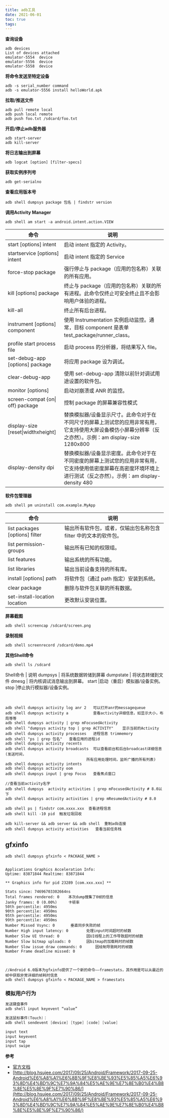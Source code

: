 ```yaml
---
title: adb工具
date: 2021-06-01
toc: true
tags:
---
```




**查询设备**

    adb devices
    List of devices attached
    emulator-5554  device
    emulator-5556  device
    emulator-5558  device

**将命令发送至特定设备**

    adb -s serial_number command
    adb -s emulator-5556 install helloWorld.apk

**拉取/推送文件**

    adb pull remote local
    adb push local remote
    adb push foo.txt /sdcard/foo.txt

**开启/停止adb服务器**

    adb start-server
    adb kill-server

**将日志输出到屏幕**    

    adb logcat [option] [filter-specs]

**获取实例序列号**

    adb get-serialno
    
**查看应用版本号**

    adb shell dumpsys package 包名 | findstr version

**调用Activity Manager**

    adb shell am start -a android.intent.action.VIEW

| 命令                               | 说明                                                                                                                                                                |
| ---------------------------------- | ------------------------------------------------------------------------------------------------------------------------------------------------------------------- |
| start [options] intent             | 启动 intent 指定的 Activity。                                                                                                                                       |
| startservice [options] intent      | 启动 intent 指定的 Service                                                                                                                                          |
| force-stop package                 | 强行停止与 package（应用的包名称）关联的所有应用。                                                                                                                  |
| kill [options] package             | 终止与 package（应用的包名称）关联的所有进程。此命令仅终止可安全终止且不会影响用户体验的进程。                                                                      |
| kill-all                           | 终止所有后台进程。                                                                                                                                                  |
| instrument [options] component     | 使用 Instrumentation 实例启动监控。通常，目标 component 是表单 test_package/runner_class。                                                                          |
| profile start process file         | 启动 process 的分析器，将结果写入 file。                                                                                                                            |
| set-debug-app [options] package    | 将应用 package 设为调试。                                                                                                                                           |
| clear-debug-app                    | 使用 set-debug-app 清除以前针对调试用途设置的软件包。                                                                                                               |
| monitor [options]                  | 启动对崩溃或 ANR 的监控。                                                                                                                                           |
| screen-compat {on\| off} package   | 控制 package 的屏幕兼容性模式                                                                                                                                       |
| display-size [reset\|widthxheight] | 替换模拟器/设备显示尺寸。此命令对于在不同尺寸的屏幕上测试您的应用非常有用，它支持使用大屏设备模仿小屏幕分辨率（反之亦然）。示例：am display-size 1280x800           |
| display-density dpi                | 替换模拟器/设备显示密度。此命令对于在不同密度的屏幕上测试您的应用非常有用，它支持使用低密度屏幕在高密度环境环境上进行测试（反之亦然）。示例：am display-density 480 |


**软件包管理器**

    adb shell pm uninstall com.example.MyApp

| 命令                           | 说明                                                             |
| ------------------------------ | ---------------------------------------------------------------- |
| list packages [options] filter | 输出所有软件包，或者，仅输出包名称包含 filter 中的文本的软件包。 |
| list permission-groups         | 输出所有已知的权限组。                                           |
| list features                  | 输出系统的所有功能。                                             |
| list libraries                 | 输出当前设备支持的所有库。                                       |
| install [options] path         | 将软件包（通过 path 指定）安装到系统。                           |
| clear package                  | 删除与软件包关联的所有数据。                                     |
| set-install-location location  | 更改默认安装位置。                                               |


**屏幕截图**

    adb shell screencap /sdcard/screen.png

**录制视频**

    adb shell screenrecord /sdcard/demo.mp4

**其他Shell命令**

    adb shell ls /sdcard

Shell命令 | 说明
dumpsys | 将系统数据转储到屏幕
dumpstate | 将状态转储到文件
dmesg | 将内核调试消息输出到屏幕。 
start |启动（重启）模拟器/设备实例。
stop |停止执行模拟器/设备实例。

<br/>

    adb shell dumpsys activity log anr 2   可以打开anr的messagequeue
    adb shell dumpsys activity a           查看activity详细信息，如显示大小，布局等等
    adb shell dumpsys activity | grep mFocusedActivity
    adb shell "dumpsys activity top | grep ACTIVITY"    显示当前的Activity
    adb shell dumpsys activity processes   进程信息 trimmemory
    adb shell "ps | grep 包名"   查看应用的进程id
    adb shell dumpsys activity recents
    adb shell dumpsys activity broadcasts  可以查看前台和后台broadcast详细信息(发送时间，
                                        所有应用处理时间，监听广播的所有列表)
    adb shell dumpsys activity intents
    adb shell dumpsys activity oom
    adb shell dumpsys input | grep Focus   查看焦点窗口

    //查看当前activity名字
    adb shell dumpsys  activity activities | grep mFocusedActivity # 8.0以下
    adb shell dumpsys activity activities | grep mResumedActivity # 8.0

    adb shell ps | findstr com.xxxx.xxx  查看进程信息
    adb shell kill -10 pid  触发垃圾回收

    adb kill-server && adb server && adb shell  重制adb连接
    adb shell dumpsys activity activities   查看当前任务栈


## gfxinfo

```
adb shell dumpsys gfxinfo < PACKAGE_NAME >


Applications Graphics Acceleration Info:
Uptime: 83871844 Realtime: 83871844

** Graphics info for pid 23289 [com.xxx.xxx] **

Stats since: 74696703302664ns
Total frames rendered: 0    本次dump搜集了0帧的信息
Janky frames: 0 (0.00%)     卡顿率
50th percentile: 4950ms
90th percentile: 4950ms
95th percentile: 4950ms
99th percentile: 4950ms
Number Missed Vsync: 0       垂直同步失败的帧
Number High input latency: 0        处理input时间超时的帧数
Number Slow UI thread: 0            因UI线程上的工作导致超时的帧数
Number Slow bitmap uploads: 0       因bitmap的加载耗时的帧数
Number Slow issue draw commands: 0      因绘制导致耗时的帧数
Number Frame deadline missed: 0



//Android 6.0版本为gfxinfo提供了一个新的命令——framestats，其作用是可以从最近的帧中获取非常详细的帧耗时信息
adb shell dumpsys gfxinfo < PACKAGE_NAME > framestats

```


### 模拟用户行为

```Java
发送键盘事件
adb shell input keyevent “value”

发送鼠标事件(Touch)：
adb shell sendevent [device] [type] [code] [value]

input text 
input keyevent 
input tap 
input swipe 

```



**参考**

- [官方文档](https://developer.android.com/studio/command-line/adb?hl=zh-cn)
- [http://blog.hsujee.com/2017/09/25/Android/Framework/2017-09-25-Android%E6%A8%A1%E6%8B%9F%E8%BE%93%E5%85%A5%E6%93%8D%E4%BD%9C%E7%9A%84%E5%AE%9E%E7%8E%B0%E4%B8%8E%E5%8E%9F%E7%90%86/](http://blog.hsujee.com/2017/09/25/Android/Framework/2017-09-25-Android%E6%A8%A1%E6%8B%9F%E8%BE%93%E5%85%A5%E6%93%8D%E4%BD%9C%E7%9A%84%E5%AE%9E%E7%8E%B0%E4%B8%8E%E5%8E%9F%E7%90%86/)

